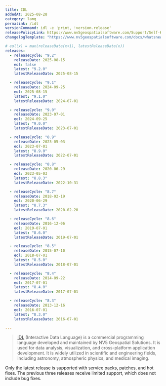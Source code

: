 ```yaml
---
title: IDL
addedAt: 2025-08-28
category: lang
permalink: /idl
versionCommand: idl -e 'print, !version.release'
releasePolicyLink: https://www.nv5geospatialsoftware.com/Support/Self-Help-Tools/Help-Articles/Help-Articles-Detail/nv5-geospatial-technical-support-supported-versions-1
changelogTemplate: "https://www.nv5geospatialsoftware.com/docs/whatsnew_{{'__LATEST__'|drop_zero_patch|replace:'.','_'}}.html"

# eol(x) = max(releaseDate(x+1), latestReleaseDate(x))
releases:
  - releaseCycle: "9.2"
    releaseDate: 2025-08-15
    eol: false
    latest: "9.2.0"
    latestReleaseDate: 2025-08-15

  - releaseCycle: "9.1"
    releaseDate: 2024-09-25
    eol: 2025-08-15
    latest: "9.1.0"
    latestReleaseDate: 2024-07-01

  - releaseCycle: "9.0"
    releaseDate: 2023-07-01
    eol: 2024-09-25
    latest: "9.0.0"
    latestReleaseDate: 2023-07-01

  - releaseCycle: "8.9"
    releaseDate: 2023-05-03
    eol: 2023-07-01
    latest: "8.9.0"
    latestReleaseDate: 2022-07-01

  - releaseCycle: "8.8"
    releaseDate: 2020-06-29
    eol: 2023-05-03
    latest: "8.8.3"
    latestReleaseDate: 2022-10-31

  - releaseCycle: "8.7"
    releaseDate: 2018-02-19
    eol: 2020-06-29
    latest: "8.7.3"
    latestReleaseDate: 2020-02-20

  - releaseCycle: "8.6"
    releaseDate: 2016-12-06
    eol: 2019-07-01
    latest: "8.6.0"
    latestReleaseDate: 2019-07-01

  - releaseCycle: "8.5"
    releaseDate: 2015-07-10
    eol: 2018-07-01
    latest: "8.5.0"
    latestReleaseDate: 2018-07-01

  - releaseCycle: "8.4"
    releaseDate: 2014-09-22
    eol: 2017-07-01
    latest: "8.4.0"
    latestReleaseDate: 2017-07-01

  - releaseCycle: "8.3"
    releaseDate: 2013-12-16
    eol: 2016-07-01
    latest: "8.3.0"
    latestReleaseDate: 2016-07-01

---
```


> [IDL](https://www.nv5geospatialsoftware.com/Products/IDL) (Interactive Data Language) is a commercial programming language developed and maintained by NV5 Geospatial Solutions.
> It is used for data analysis, visualization, and cross-platform application development.
> It is widely utilized in scientific and engineering fields, including astronomy, atmospheric physics, and medical imaging.

Only the latest release is supported with service packs, patches, and hot fixes.
The previous three releases receive limited support, which does not include bug fixes.
